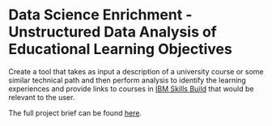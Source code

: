 # Data Science Enrichment - Unstructured Data Analysis of Educational Learning Objectives

Create a tool that takes as input a description of a university course or some similar technical path and then perform analysis to identify the learning experiences and provide links to courses in [IBM Skills Build](https://www.ibm.com/academic/home) that would be relevant to the user.

The full project brief can be found [here](https://github.com/finnformica/DSE/blob/main/DSE_IBM_project_2022-23.pdf).

